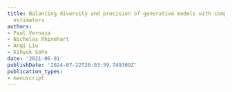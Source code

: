 ```yaml
---
title: Balancing diversity and precision of generative models with complementary density
  estimators
authors:
- Paul Vernaza
- Nicholas Rhinehart
- Anqi Liu
- Kihyuk Sohn
date: '2021-06-01'
publishDate: '2024-07-22T20:03:59.749309Z'
publication_types:
- manuscript
---
```

